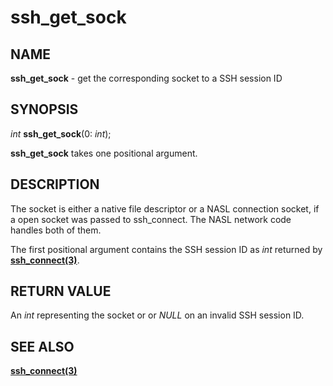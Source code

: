 # ssh_get_sock

## NAME

**ssh_get_sock** - get the corresponding socket to a SSH session ID

## SYNOPSIS

*int* **ssh_get_sock**(0: *int*);

**ssh_get_sock** takes one positional argument.

## DESCRIPTION

The socket is either a native file descriptor or a NASL connection socket, if a open socket was passed to ssh_connect. The NASL network code handles both of them.

The first positional argument contains the SSH session ID as *int* returned by **[ssh_connect(3)](ssh_connect.md)**.

## RETURN VALUE

An *int* representing the socket or or *NULL* on an invalid SSH session ID.

## SEE ALSO

**[ssh_connect(3)](ssh_connect.md)**
